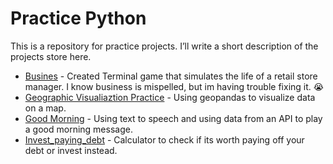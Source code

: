 # Practice Python
This is a repository for practice projects. I’ll write a short description of the projects store here.

- [Busines](https://github.com/AColocho/python_practice_projects/tree/main/busines) - Created Terminal game that simulates the life of a retail store manager. I know business is mispelled, but im having trouble fixing it. 😭
- [Geographic Visualiaztion Practice](https://github.com/AColocho/python_practice_projects/tree/main/geographic_visualization_practice) - Using geopandas to visualize data on a map.
- [Good Morning](https://github.com/AColocho/python_practice_projects/tree/main/good-morning) - Using text to speech and using data from an API to play a good morning message.
- [Invest_paying_debt](https://github.com/AColocho/python_practice_projects/tree/main/invest_paying_debt) - Calculator to check if its worth paying off your debt or invest instead.